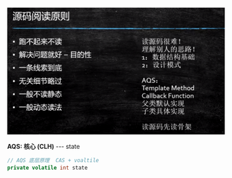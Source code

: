 ![image-20200913014837769](images\源码规则.png)

**AQS: 核心 (CLH)** --- state

```java
// AQS 底层原理  CAS + voaltile
private volatile int state
```

